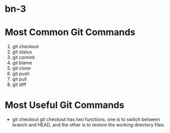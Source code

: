 # bn-3
# Most Common Git Commands
1. git checkout
2. git status
3. git commit
4. git blame
5. git clone
6. git push
7. git pull
8. git diff

# Most Useful Git Commands
* git checkout
git checkout has two functions, one is to switch between branch and HEAD, and the other is to restore the working directory files.
